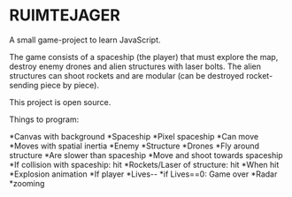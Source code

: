 # RUIMTEJAGER

A small game-project to learn JavaScript.

The game consists of a spaceship (the player) that must explore the map, 
destroy enemy drones and alien structures with laser bolts. The alien 
structures can shoot rockets and are modular (can be destroyed rocket-
sending piece by piece). 

This project is open source.

Things to program:

*Canvas with background 
*Spaceship 
  *Pixel spaceship 
  *Can move 
  *Moves with spatial inertia 
*Enemy 
  *Structure 
  *Drones 
    *Fly around structure 
    *Are slower than spaceship 
    *Move and shoot towards spaceship 
    *If collision with spaceship: hit 
    *Rockets/Laser of structure: hit 
*When hit 
    *Explosion animation 
      *If player 
        *Lives-- 
          *if Lives==0: Game over 
*Radar 
*zooming

	